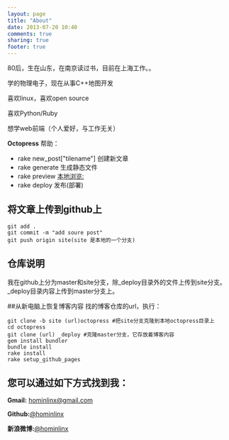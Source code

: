 ```yaml
---
layout: page
title: "About"
date: 2013-07-20 10:40
comments: true
sharing: true
footer: true
---
```

80后，生在山东，在南京读过书，目前在上海工作。。

学的物理电子，现在从事C++地图开发

喜欢linux，喜欢open source

喜欢Python/Ruby

想学web前端（个人爱好，与工作无关）

**Octopress** 帮助：

* rake new_post["tilename"]  创建新文章
* rake generate 生成静态文件
* rake preview [本地浏览:](http:127.0.0.1:4000)
* rake deploy 发布(部署)

## 将文章上传到github上
```
git add .
git commit -m "add soure post"
git push origin site(site 是本地的一个分支)
```
## 仓库说明
我在github上分为master和site分支，除_deploy目录外的文件上传到site分支。_deploy目录内容上传到master分支上。

##从新电脑上恢复博客内容
找的博客仓库的url，执行：
```
git clone -b site (url)octopress #把site分支克隆到本地octopress目录上
cd octopress
git clone (url) _deploy #克隆master分支，它存放着博客内容
gem install bundler
bundle install
rake install
rake setup_github_pages
```
## 您可以通过如下方式找到我：

**Gmail:** <hominlinx@gmail.com>

**Github:**[@hominlinx](https://github.com/hominlinx)

**新浪微博:**[@hominlinx](http://www.weibo.com/2442885697/profile?topnav=1&wvr=5)

